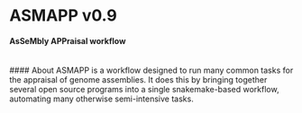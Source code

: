 # ASMAPP v0.9
#### AsSeMbly APPraisal workflow

<br>
#### About
ASMAPP is a workflow designed to run many common tasks for the appraisal of genome assemblies. It does this by bringing together several open source programs into a single snakemake-based workflow, automating many otherwise semi-intensive tasks.

